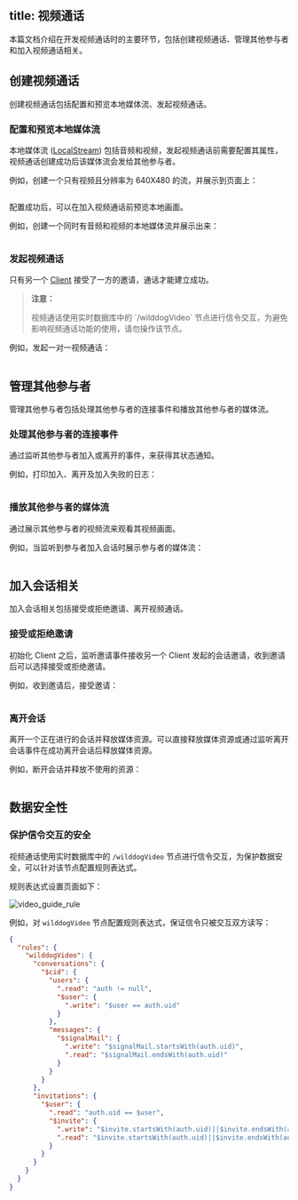 title: 视频通话
---

本篇文档介绍在开发视频通话时的主要环节，包括创建视频通话、管理其他参与者和加入视频通话相关。

## 创建视频通话

创建视频通话包括配置和预览本地媒体流、发起视频通话。

### 配置和预览本地媒体流

本地媒体流 ([LocalStream](/api/video/ios/Classes/WDGVideoLocalStream.html)) 包括音频和视频，发起视频通话前需要配置其属性，视频通话创建成功后该媒体流会发给其他参与者。

例如，创建一个只有视频且分辨率为 640X480 的流，并展示到页面上：

```objectivec

```


配置成功后，可以在加入视频通话前预览本地画面。

例如，创建一个同时有音频和视频的本地媒体流并展示出来：

```objectivec

```

### 发起视频通话

只有另一个 [Client](/api/video/web/wilddogVideoClient.html) 接受了一方的邀请，通话才能建立成功。

<blockquote class="warning">
  <p><strong>注意：</strong></p>
  视频通话使用实时数据库中的 `/wilddogVideo` 节点进行信令交互，为避免影响视频通话功能的使用，请勿操作该节点。
</blockquote>


例如，发起一对一视频通话：

```objectivec

```

## 管理其他参与者

管理其他参与者包括处理其他参与者的连接事件和播放其他参与者的媒体流。


### 处理其他参与者的连接事件

通过监听其他参与者加入或离开的事件，来获得其状态通知。

例如，打印加入、离开及加入失败的日志：

```objectivec

```

### 播放其他参与者的媒体流

通过展示其他参与者的视频流来观看其视频画面。

例如，当监听到参与者加入会话时展示参与者的媒体流：

```objectivec

```

## 加入会话相关

加入会话相关包括接受或拒绝邀请、离开视频通话。

### 接受或拒绝邀请

初始化 Client 之后，监听邀请事件接收另一个 Client 发起的会话邀请，收到邀请后可以选择接受或拒绝邀请。

例如，收到邀请后，接受邀请：

```objectivec

```

### 离开会话

离开一个正在进行的会话并释放媒体资源。可以直接释放媒体资源或通过监听离开会话事件在成功离开会话后释放媒体资源。

例如，断开会话并释放不使用的资源：

```objectivec

```

## 数据安全性

### 保护信令交互的安全

视频通话使用实时数据库中的 `/wilddogVideo` 节点进行信令交互，为保护数据安全，可以针对该节点配置规则表达式。

规则表达式设置页面如下：

<img src="/images/video_guide_rule.png" alt="video_guide_rule">

例如，对 `wilddogVideo` 节点配置规则表达式，保证信令只被交互双方读写：

```json
{
  "rules": {
    "wilddogVideo": {
      "conversations": {
        "$cid": {
          "users": {
            ".read": "auth != null",
            "$user": {
              ".write": "$user == auth.uid"
            }
          },
          "messages": {
            "$signalMail": {
              ".write": "$signalMail.startsWith(auth.uid)",
              ".read": "$signalMail.endsWith(auth.uid)"
            }
          }
        }
      },
      "invitations": {
        "$user": {
          ".read": "auth.uid == $user",
          "$invite": {
            ".write": "$invite.startsWith(auth.uid)||$invite.endsWith(auth.uid)",
            ".read": "$invite.startsWith(auth.uid)||$invite.endsWith(auth.uid)"
          }
        }
      }
    }
  }
}
```
